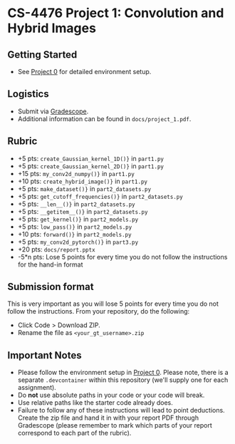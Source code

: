 # CS-4476 Project 1: Convolution and Hybrid Images

## Getting Started

- See [Project 0](https://github.gatech.edu/cs4476/project-0) for detailed environment setup.

## Logistics

- Submit via [Gradescope](https://gradescope.com).
- Additional information can be found in `docs/project_1.pdf`.

## Rubric

- +5 pts: `create_Gaussian_kernel_1D()}` in `part1.py`
- +5 pts: `create_Gaussian_kernel_2D()}` in `part1.py`
- +15 pts: `my_conv2d_numpy()}` in `part1.py`
- +10 pts: `create_hybrid_image()}` in `part1.py`
- +5 pts: `make_dataset()}` in `part2_datasets.py`
- +5 pts: `get_cutoff_frequencies()}` in `part2_datasets.py`
- +5 pts: `__len__()}` in `part2_datasets.py`
- +5 pts: `__getitem__()}` in `part2_datasets.py`
- +5 pts: `get_kernel()}` in `part2_models.py`
- +5 pts: `low_pass()}` in `part2_models.py`
- +10 pts: `forward()}` in `part2_models.py`
- +5 pts: `my_conv2d_pytorch()}` in `part3.py`
- +20 pts: `docs/report.pptx`
- -5*n pts: Lose 5 points for every time you do not follow the instructions for the hand-in format

## Submission format

This is very important as you will lose 5 points for every time you do not follow the instructions. From your repository, do the following:

- Click Code > Download ZIP.
- Rename the file as `<your_gt_username>.zip`

## Important Notes

- Please follow the environment setup in [Project 0](https://github.gatech.edu/cs4476/project-0). Please note, there is a separate `.devcontainer` within this repository (we'll supply one for each assignment).
- Do **not** use absolute paths in your code or your code will break.
- Use relative paths like the starter code already does.
- Failure to follow any of these instructions will lead to point deductions. Create the zip file and hand it in with your report PDF through Gradescope (please remember to mark which parts of your report correspond to each part of the rubric).
